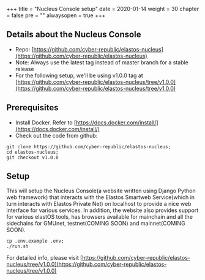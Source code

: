 +++
title = "Nucleus Console setup"
date = 2020-01-14
weight = 30
chapter = false
pre = ""
alwaysopen = true
+++ 

## Details about the Nucleus Console
- Repo: [https://github.com/cyber-republic/elastos-nucleus](https://github.com/cyber-republic/elastos-nucleus)
- Note: Always use the latest tag instead of master branch for a stable release
- For the following setup, we'll be using v1.0.0 tag at [https://github.com/cyber-republic/elastos-nucleus/tree/v1.0.0](https://github.com/cyber-republic/elastos-nucleus/tree/v1.0.0)

## Prerequisites
- Install Docker. Refer to [https://docs.docker.com/install/](https://docs.docker.com/install/)
- Check out the code from github:

```
git clone https://github.com/cyber-republic/elastos-nucleus;
cd elastos-nucleus;
git checkout v1.0.0
```

## Setup
This will setup the Nucleus Console(a website written using Django Python web framework) that interacts with the Elastos Smartweb Service(which in turn interacts with Elastos Private Net) on localhost to provide a nice web interface for various services. In addition, the website also provides support for various elastOS tools, has browsers available for mainchain and all the sidechains for GMUnet, testnet(COMING SOON) and mainnet(COMING SOON).
```
cp .env.example .env;
./run.sh
```
For detailed info, please visit [https://github.com/cyber-republic/elastos-nucleus/tree/v1.0.0](https://github.com/cyber-republic/elastos-nucleus/tree/v1.0.0)


